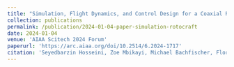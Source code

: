 ```yaml
---
title: "Simulation, Flight Dynamics, and Control Design for a Coaxial Rotorcraft"
collection: publications
permalink: /publication/2024-01-04-paper-simulation-rotocraft
date: 2024-01-04
venue: 'AIAA Scitech 2024 Forum'
paperurl: 'https://arc.aiaa.org/doi/10.2514/6.2024-1717'
citation: 'Seyedbarzin Hosseini, Zoe Mbikayi, Michael Bachfischer, Florian Holzapfel and Juergen Rauleder &quot;Simulation, Flight Dynamics, and Control Design for a Coaxial Rotorcraft.&quot; <i> AIAA Schitech (2024) </i>'
---
```


<!-- [Download paper here](https://zmbikayi.github.io/files/paper_filter_sync.pdf) -->